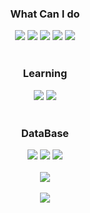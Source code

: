 <div align=center> 
  	<h3> What Can I do </h3>
</div>
<div align=center>
	<img src="https://img.shields.io/badge/JavaScript-F7DF1E?style=for-the-badge&logo=JavaScript&logoColor=white" />
	<img src="https://img.shields.io/badge/Python-3776AB?style=for-the-badge&logo=Python&logoColor=white" />
	<img src="https://img.shields.io/badge/Node%20js-339933?style=for-the-badge&logo=Node.js&logoColor=white" />
	<img src="https://img.shields.io/badge/fastapi-109989?style=for-the-badge&logo=FASTAPI&logoColor=white" />
	<img src="https://img.shields.io/badge/Django-092E20?style=for-the-badge&logo=django&logoColor=green" />
</div>
<br>

<div align=center>
	<h3> Learning </h3>
</div>
<div align=center>
	<img src="https://img.shields.io/badge/TypeScript-007ACC?style=for-the-badge&logo=typescript&logoColor=white" />
	<img src="https://img.shields.io/badge/nestjs-E0234E?style=for-the-badge&logo=nestjs&logoColor=white" />
</div>
<br>

<div align=center>
	<h3> DataBase </h3>
</div>
<div align=center>
	<img src="https://img.shields.io/badge/MongoDB-47A248?style=for-the-badge&logo=MongoDB&logoColor=white" />
	<img src="https://img.shields.io/badge/PostgreSQL-316192?style=for-the-badge&logo=postgresql&logoColor=white" />
	<img src="https://img.shields.io/badge/Sqlite-003B57?style=for-the-badge&logo=sqlite&logoColor=white" />
</div>
<br>

<div align="center">
	<img src="https://github-readme-stats.vercel.app/api/top-langs/?username=ryongseong&layout=compact&theme=midnight-purple" />
</div>
<br>

<div align="center">
	<a href="https://solved.ac/xmssnsk"><img src="http://mazassumnida.wtf/api/v2/generate_badge?boj=xmssnsk&theme=dark"/></a>
</div>
